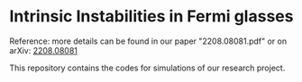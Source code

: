 # Intrinsic Instabilities in Fermi glasses
Reference: more details can be found in our paper "2208.08081.pdf" or on arXiv: [2208.08081](https://arxiv.org/pdf/2208.08081.pdf)     
  
This repository contains the codes for simulations of our research project.
